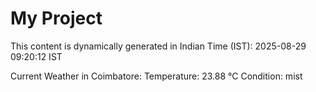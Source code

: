 # My Project

This content is dynamically generated in Indian Time (IST): 2025-08-29 09:20:12 IST


Current Weather in Coimbatore:
Temperature: 23.88 °C
Condition: mist
